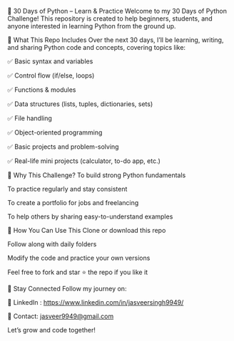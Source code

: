 🐍 30 Days of Python – Learn & Practice
Welcome to my 30 Days of Python Challenge!
This repository is created to help beginners, students, and anyone interested in learning Python from the ground up.

📅 What This Repo Includes
Over the next 30 days, I’ll be learning, writing, and sharing Python code and concepts, covering topics like:

✅ Basic syntax and variables

✅ Control flow (if/else, loops)

✅ Functions & modules

✅ Data structures (lists, tuples, dictionaries, sets)

✅ File handling

✅ Object-oriented programming

✅ Basic projects and problem-solving

✅ Real-life mini projects (calculator, to-do app, etc.)

🚀 Why This Challenge?
To build strong Python fundamentals

To practice regularly and stay consistent

To create a portfolio for jobs and freelancing

To help others by sharing easy-to-understand examples

📢 How You Can Use This
Clone or download this repo

Follow along with daily folders

Modify the code and practice your own versions

Feel free to fork and star ⭐ the repo if you like it

🧠 Stay Connected
Follow my journey on:

🔗 LinkedIn : https://www.linkedin.com/in/jasveersingh9949/

📧 Contact: jasveer9949@gmail.com

Let’s grow and code together!
